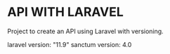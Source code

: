 # API WITH LARAVEL 
Project to create an API using Laravel with versioning.

laravel version: "11.9"
sanctum version: 4.0
